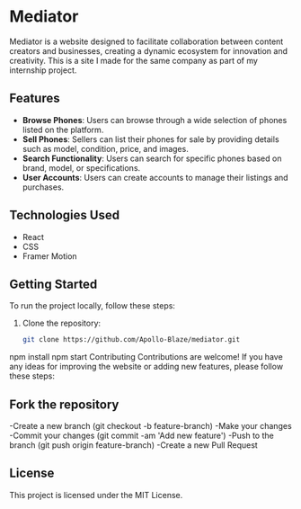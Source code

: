 # Mediator

Mediator is a website designed to facilitate collaboration between content creators and businesses, creating a dynamic ecosystem for innovation and creativity. This is a site I made for the same company as part of my internship project.

## Features

- **Browse Phones**: Users can browse through a wide selection of phones listed on the platform.
- **Sell Phones**: Sellers can list their phones for sale by providing details such as model, condition, price, and images.
- **Search Functionality**: Users can search for specific phones based on brand, model, or specifications.
- **User Accounts**: Users can create accounts to manage their listings and purchases.

## Technologies Used

- React
- CSS
- Framer Motion

## Getting Started

To run the project locally, follow these steps:

1. Clone the repository:
   ```sh
   git clone https://github.com/Apollo-Blaze/mediator.git
npm install
npm start
Contributing
Contributions are welcome! If you have any ideas for improving the website or adding new features, please follow these steps:

## Fork the repository
-Create a new branch (git checkout -b feature-branch)
-Make your changes
-Commit your changes (git commit -am 'Add new feature')
-Push to the branch (git push origin feature-branch)
-Create a new Pull Request
## License
This project is licensed under the MIT License.
